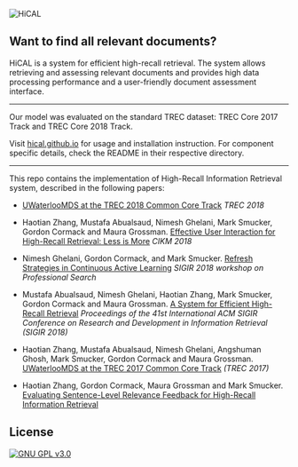 ![HiCAL](/images/hical.png)

## Want to find all relevant documents?
HiCAL is a system for efficient high-recall retrieval. The system allows retrieving and assessing relevant documents and provides high data processing performance and a user-friendly document assessment interface.

---
Our model was evaluated on the standard TREC dataset: TREC Core 2017 Track and
TREC Core 2018 Track.

Visit [hical.github.io](https://hical.github.io/) for usage and
installation instruction.  For component specific details, check the README in
their respective directory.

----

This repo contains the implementation of High-Recall Information Retrieval system, described in the following papers:

+ [UWaterlooMDS at the TREC 2018 Common Core Track](https://cs.uwaterloo.ca/~h435zhan/TREC2018) *TREC 2018*

+ Haotian Zhang, Mustafa Abualsaud, Nimesh Ghelani, Mark Smucker, Gordon Cormack and Maura Grossman. [Effective User Interaction for High-Recall Retrieval: Less is More](https://cs.uwaterloo.ca/~h435zhan/CIKM2018) *CIKM 2018*

+ Nimesh Ghelani, Gordon Cormack, and Mark Smucker. [Refresh Strategies in Continuous Active Learning](http://ceur-ws.org/Vol-2127/paper6-profs.pdf) *SIGIR 2018 workshop on Professional Search*


+ Mustafa Abualsaud, Nimesh Ghelani, Haotian Zhang, Mark Smucker, Gordon Cormack and Maura Grossman. [A System for Efficient High-Recall Retrieval](https://dl.acm.org/citation.cfm?id=3209978.3210176) *Proceedings of the 41st International ACM SIGIR Conference on Research and Development in Information Retrieval (SIGIR 2018)*

+ Haotian Zhang, Mustafa Abualsaud, Nimesh Ghelani, Angshuman Ghosh, Mark Smucker, Gordon Cormack and Maura Grossman. [UWaterlooMDS at the TREC 2017 Common Core Track](https://trec.nist.gov/pubs/trec26/papers/UWaterlooMDS-CC.pdf) *(TREC 2017)*

+ Haotian Zhang, Gordon Cormack, Maura Grossman and Mark Smucker. [Evaluating Sentence-Level Relevance Feedback for High-Recall Information Retrieval](https://arxiv.org/abs/1803.08988)


License
--------
[![GNU GPL v3.0](http://www.gnu.org/graphics/gplv3-127x51.png)](http://www.gnu.org/licenses/gpl.html) 
